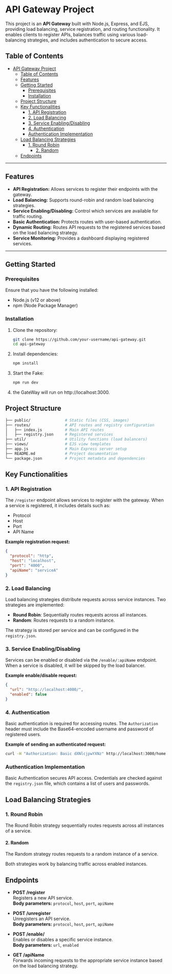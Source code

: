 # API Gateway Project

This project is an **API Gateway** built with Node.js, Express, and EJS, providing load balancing, service registration, and routing functionality. It enables clients to register APIs, balances traffic using various load-balancing strategies, and includes authentication to secure access.

## Table of Contents
- [API Gateway Project](#api-gateway-project)
  - [Table of Contents](#table-of-contents)
  - [Features](#features)
  - [Getting Started](#getting-started)
    - [Prerequisites](#prerequisites)
    - [Installation](#installation)
  - [Project Structure](#project-structure)
  - [Key Functionalities](#key-functionalities)
    - [1. API Registration](#1-api-registration)
    - [2. Load Balancing](#2-load-balancing)
    - [3. Service Enabling/Disabling](#3-service-enablingdisabling)
    - [4. Authentication](#4-authentication)
    - [Authentication Implementation](#authentication-implementation)
  - [Load Balancing Strategies](#load-balancing-strategies)
    - [1. Round Robin](#1-round-robin)
      - [2. Random](#2-random)
  - [Endpoints](#endpoints)

---

## Features

- **API Registration:** Allows services to register their endpoints with the gateway.
- **Load Balancing:** Supports round-robin and random load balancing strategies.
- **Service Enabling/Disabling:** Control which services are available for traffic routing.
- **Basic Authentication:** Protects routes with user-based authentication.
- **Dynamic Routing:** Routes API requests to the registered services based on the load balancing strategy.
- **Service Monitoring:** Provides a dashboard displaying registered services.

---

## Getting Started

### Prerequisites

Ensure that you have the following installed:
- Node.js (v12 or above)
- npm (Node Package Manager)

### Installation

1. Clone the repository:
   ```bash
   git clone https://github.com/your-username/api-gateway.git
   cd api-gateway
   ```

2. Install dependencies:
   ```bash
   npm install
   ```
3. Start the Fake:
   ```bash
   npm run dev
   ```
4. the GateWay will run on http://localhost:3000.

## Project Structure

```bash
├── public/               # Static files (CSS, images)
├── routes/               # API routes and registry configuration
│   ├── index.js          # Main API routes
│   ├── registry.json     # Registered services
├── util/                 # Utility functions (load balancers)
├── views/                # EJS view templates
├── app.js                # Main Express server setup
├── README.md             # Project documentation
└── package.json          # Project metadata and dependencies
```

## Key Functionalities

### 1. API Registration

The `/register` endpoint allows services to register with the gateway. When a service is registered, it includes details such as:

- Protocol
- Host
- Port
- API Name

**Example registration request:**

```json
{
  "protocol": "http",
  "host": "localhost",
  "port": "4000",
  "apiName": "serviceA"
}
```
### 2. Load Balancing

Load balancing strategies distribute requests across service instances. Two strategies are implemented:

- **Round Robin**: Sequentially routes requests across all instances.
- **Random**: Routes requests to a random instance.

The strategy is stored per service and can be configured in the `registry.json`.

### 3. Service Enabling/Disabling

Services can be enabled or disabled via the `/enable/:apiName` endpoint. When a service is disabled, it will be skipped by the load balancer.

**Example enable/disable request:**

```json
{
  "url": "http://localhost:4000/",
  "enabled": false
}
```

### 4. Authentication

Basic authentication is required for accessing routes. The `Authorization` header must include the Base64-encoded username and password of registered users.

**Example of sending an authenticated request:**

```bash
curl -H "Authorization: Basic dXNlcjpwYXNz" http://localhost:3000/home
```
### Authentication Implementation

Basic Authentication secures API access. Credentials are checked against the `registry.json` file, which contains a list of users and passwords.

## Load Balancing Strategies

### 1. Round Robin

The Round Robin strategy sequentially routes requests across all instances of a service.


#### 2. Random

The Random strategy routes requests to a random instance of a service.


Both strategies work by balancing traffic across enabled instances.

## Endpoints

- **POST /register**  
  Registers a new API service.  
  **Body parameters:** `protocol`, `host`, `port`, `apiName`

- **POST /unregister**  
  Unregisters an API service.  
  **Body parameters:** `protocol`, `host`, `port`, `apiName`

- **POST /enable/**  
  Enables or disables a specific service instance.  
  **Body parameters:** `url`, `enabled`

- **GET /apiName**  
  Forwards incoming requests to the appropriate service instance based on the load balancing strategy.

